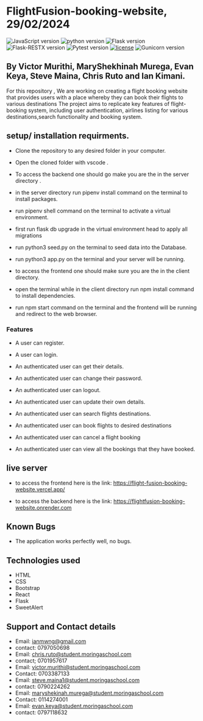 # FlightFusion-booking-website, 29/02/2024
 ![JavaScript version](https://img.shields.io/badge/logo-javascript-blue?logo=javascript)
![python version](https://img.shields.io/badge/python-3.10.12-blue.svg)
![Flask version](https://img.shields.io/badge/flask-2.3.3-red.svg)
![Flask-RESTX version](https://img.shields.io/badge/Flask_RESTX-1.1.0-cyan.svg)
![Pytest version](https://img.shields.io/badge/pytest-7.4.2-white.svg)
[![license](https://img.shields.io/badge/license-%20MIT%20-green.svg)](./LICENSE)
![Gunicorn version](https://img.shields.io/badge/gunicorn-21.2.0-orange.svg)


## By Victor Murithi, MaryShekhinah Murega, Evan Keya, Steve Maina, Chris Ruto and Ian Kimani.

For this repository , We are working on creating a flight booking website that provides users with a place whereby they can book their flights to various destinations
The project aims to replicate key features of flight-booking system, including user authentication, airlines listing for various destinations,search functionality and booking system.

## setup/ installation requirments.
- Clone the repository to any desired folder in your computer. 

- Open the cloned folder with vscode .

- To access the backend one should go make you are the in the server directory .

- in the server directory run pipenv install command on the terminal to install packages.

- run pipenv shell command on the terminal to activate a virtual environment.

- first run flask db upgrade in the virtual environment head to apply all migrations

- run python3 seed.py on the terminal to seed data into the Database.

- run python3 app.py on the terminal and your server will be running.

- to access the frontend one should make sure you are the in the client directory.

- open the terminal while in the client directory run npm install command to install dependencies.

- run npm start command on the terminal and the frontend will be running and redirect to the web browser.

### Features
- A user can register.

- A user can login.

- An authenticated user can get their details.

- An authenticated user can change their password.

- An authenticated user can logout.

- An authenticated user can update their own details.

- An authenticated user can search flights destinations.

- An authenticated user can book flights to desired destinations

- An authenticated user can cancel a flight booking

- An authenticated user can view all the bookings that they have booked.

## live server
- to access the frontend here is the link: https://flight-fusion-booking-website.vercel.app/

- to access the backend here is the link: https://flightfusion-booking-website.onrender.com


## Known Bugs
- The application works perfectly well, no bugs.

## Technologies used
- HTML
- CSS 
- Bootstrap
- React
- Flask
- SweetAlert



## Support and Contact details
- Email: ianmwng@gmail.com
- contact: 0797050698
- Email: chris.ruto@student.moringaschool.com
- contact; 0701957617
- Email: victor.murithi@student.moringaschool.com
- Contact: 0703387133
- Email: steve.maina1@student.moringaschool.com
- contact: 0790224262
- Email: maryshekinah.murega@student.moringaschool.com
- Contact: 0114274001
- Email: evan.keya@student.moringaschool.com
- contact: 0797118632

